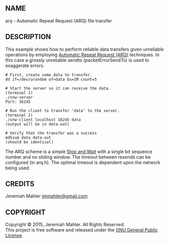 NAME
----

arq - Automatic Repeat Request (ARQ) file transfer

DESCRIPTION
-----------

This example shows how to perform reliable data transfers
given unreliable operations by employing [Automatic Repeat
Request (ARQ)][arq] techniques.  In this case a grossly unreliable
sendto (packetErrorSendTo) is used to exaggerate errors.

    # First, create some data to transfer.
    dd if=/dev/urandom of=data bs=1M count=5

    # Start the server so it can receive the data.
    (terminal 1)
    ./snw-server
    Port: 16245

    # Run the client to transfer 'data' to the server.
    (terminal 2)
    ./snw-client localhost 16245 data
    (output will be in data.out)

    # Verify that the transfer was a success
    md5sum data data.out
    (should be identical)

The ARQ scheme is a simple [Stop and Wait][arq] with a single bit sequence
number and no sliding window.  The timeout between resends can be
configured (in arq.h).  The optimal timeout is dependent upon the network
being used.

  [arq]: http://en.wikipedia.org/wiki/Stop-and-wait_ARQ

CREDITS
-------

Jeremiah Mahler <jmmahler@gmail.com>

COPYRIGHT
---------

Copyright &copy; 2015, Jeremiah Mahler.  All Rights Reserved.<br>
This project is free software and released under
the [GNU General Public License][gpl].

 [gpl]: http://www.gnu.org/licenses/gpl.html

